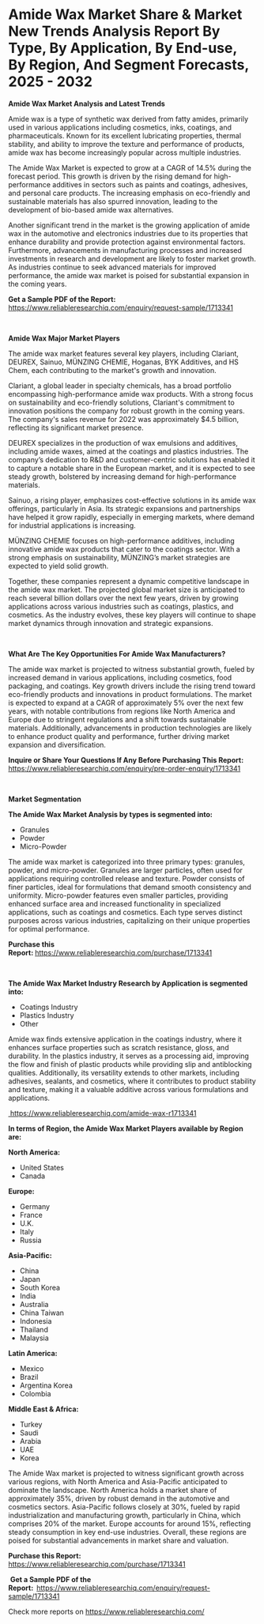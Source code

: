 <p><h1>Amide Wax Market Share & Market New Trends Analysis Report By Type, By Application, By End-use, By Region, And Segment Forecasts, 2025 - 2032</h1></p><p><strong>Amide Wax Market Analysis and Latest Trends</strong></p>
<p><p>Amide wax is a type of synthetic wax derived from fatty amides, primarily used in various applications including cosmetics, inks, coatings, and pharmaceuticals. Known for its excellent lubricating properties, thermal stability, and ability to improve the texture and performance of products, amide wax has become increasingly popular across multiple industries.</p><p>The Amide Wax Market is expected to grow at a CAGR of 14.5% during the forecast period. This growth is driven by the rising demand for high-performance additives in sectors such as paints and coatings, adhesives, and personal care products. The increasing emphasis on eco-friendly and sustainable materials has also spurred innovation, leading to the development of bio-based amide wax alternatives.</p><p>Another significant trend in the market is the growing application of amide wax in the automotive and electronics industries due to its properties that enhance durability and provide protection against environmental factors. Furthermore, advancements in manufacturing processes and increased investments in research and development are likely to foster market growth. As industries continue to seek advanced materials for improved performance, the amide wax market is poised for substantial expansion in the coming years.</p></p>
<p><strong>Get a Sample PDF of the Report:&nbsp;</strong> <a href="https://www.reliableresearchiq.com/enquiry/request-sample/1713341?utm_campaign=3381&utm_medium=2&utm_source=Github&utm_content=ia&utm_term=31032025&utm_id=amide-wax">https://www.reliableresearchiq.com/enquiry/request-sample/1713341</a></p>
<p>&nbsp;</p>
<p><strong>Amide Wax Major Market Players</strong></p>
<p><p>The amide wax market features several key players, including Clariant, DEUREX, Sainuo, MÜNZING CHEMIE, Hoganas, BYK Additives, and HS Chem, each contributing to the market's growth and innovation.</p><p>Clariant, a global leader in specialty chemicals, has a broad portfolio encompassing high-performance amide wax products. With a strong focus on sustainability and eco-friendly solutions, Clariant's commitment to innovation positions the company for robust growth in the coming years. The company's sales revenue for 2022 was approximately $4.5 billion, reflecting its significant market presence.</p><p>DEUREX specializes in the production of wax emulsions and additives, including amide waxes, aimed at the coatings and plastics industries. The company’s dedication to R&D and customer-centric solutions has enabled it to capture a notable share in the European market, and it is expected to see steady growth, bolstered by increasing demand for high-performance materials. </p><p>Sainuo, a rising player, emphasizes cost-effective solutions in its amide wax offerings, particularly in Asia. Its strategic expansions and partnerships have helped it grow rapidly, especially in emerging markets, where demand for industrial applications is increasing. </p><p>MÜNZING CHEMIE focuses on high-performance additives, including innovative amide wax products that cater to the coatings sector. With a strong emphasis on sustainability, MÜNZING’s market strategies are expected to yield solid growth.</p><p>Together, these companies represent a dynamic competitive landscape in the amide wax market. The projected global market size is anticipated to reach several billion dollars over the next few years, driven by growing applications across various industries such as coatings, plastics, and cosmetics. As the industry evolves, these key players will continue to shape market dynamics through innovation and strategic expansions.</p></p>
<p>&nbsp;</p>
<p><strong>What Are The Key Opportunities For Amide Wax Manufacturers?</strong></p>
<p><p>The amide wax market is projected to witness substantial growth, fueled by increased demand in various applications, including cosmetics, food packaging, and coatings. Key growth drivers include the rising trend toward eco-friendly products and innovations in product formulations. The market is expected to expand at a CAGR of approximately 5% over the next few years, with notable contributions from regions like North America and Europe due to stringent regulations and a shift towards sustainable materials. Additionally, advancements in production technologies are likely to enhance product quality and performance, further driving market expansion and diversification.</p></p>
<p><strong>Inquire or Share Your Questions If Any Before Purchasing This Report:</strong> <a href="https://www.reliableresearchiq.com/enquiry/pre-order-enquiry/1713341?utm_campaign=3381&utm_medium=2&utm_source=Github&utm_content=ia&utm_term=31032025&utm_id=amide-wax">https://www.reliableresearchiq.com/enquiry/pre-order-enquiry/1713341</a></p>
<p>&nbsp;</p>
<p><strong>Market Segmentation</strong></p>
<p><strong>The Amide Wax Market Analysis by types is segmented into:</strong></p>
<p><ul><li>Granules</li><li>Powder</li><li>Micro-Powder</li></ul></p>
<p><p>The amide wax market is categorized into three primary types: granules, powder, and micro-powder. Granules are larger particles, often used for applications requiring controlled release and texture. Powder consists of finer particles, ideal for formulations that demand smooth consistency and uniformity. Micro-powder features even smaller particles, providing enhanced surface area and increased functionality in specialized applications, such as coatings and cosmetics. Each type serves distinct purposes across various industries, capitalizing on their unique properties for optimal performance.</p></p>
<p><strong>Purchase this Report:&nbsp;</strong><a href="https://www.reliableresearchiq.com/purchase/1713341?utm_campaign=3381&utm_medium=2&utm_source=Github&utm_content=ia&utm_term=31032025&utm_id=amide-wax">https://www.reliableresearchiq.com/purchase/1713341</a></p>
<p>&nbsp;</p>
<p><strong>The Amide Wax Market Industry Research by Application is segmented into:</strong></p>
<p><ul><li>Coatings Industry</li><li>Plastics Industry</li><li>Other</li></ul></p>
<p><p>Amide wax finds extensive application in the coatings industry, where it enhances surface properties such as scratch resistance, gloss, and durability. In the plastics industry, it serves as a processing aid, improving the flow and finish of plastic products while providing slip and antiblocking qualities. Additionally, its versatility extends to other markets, including adhesives, sealants, and cosmetics, where it contributes to product stability and texture, making it a valuable additive across various formulations and applications.</p></p>
<p><a href="https://www.reliableresearchiq.com/amide-wax-r1713341?utm_campaign=3381&utm_medium=2&utm_source=Github&utm_content=ia&utm_term=31032025&utm_id=amide-wax">&nbsp;https://www.reliableresearchiq.com/amide-wax-r1713341</a></p>
<p><strong>In terms of Region, the Amide Wax Market Players available by Region are:</strong></p>
<p>
    <p> <strong> North America: </strong>
        <ul>
            <li>United States</li>
            <li>Canada</li>
        </ul>
        </p> 
    <p> <strong> Europe: </strong>
        <ul>
            <li>Germany</li>
            <li>France</li>
            <li>U.K.</li>
            <li>Italy</li>
            <li>Russia</li>
        </ul>
        </p> 
    <p> <strong> Asia-Pacific: </strong>
        <ul>
            <li>China</li>
            <li>Japan</li>
            <li>South Korea</li>
            <li>India</li>
            <li>Australia</li>
            <li>China Taiwan</li>
            <li>Indonesia</li>
            <li>Thailand</li>
            <li>Malaysia</li>
        </ul>
        </p> 
    <p> <strong> Latin America: </strong>
        <ul>
            <li>Mexico</li>
            <li>Brazil</li>
            <li>Argentina Korea</li>
            <li>Colombia</li>
        </ul>
        </p> 
    <p> <strong> Middle East & Africa: </strong>
        <ul>
            <li>Turkey</li>
            <li>Saudi</li>
            <li>Arabia</li>
            <li>UAE</li>
            <li>Korea</li>
        </ul>
    </p>
    </p>
<p><p>The Amide Wax market is projected to witness significant growth across various regions, with North America and Asia-Pacific anticipated to dominate the landscape. North America holds a market share of approximately 35%, driven by robust demand in the automotive and cosmetics sectors. Asia-Pacific follows closely at 30%, fueled by rapid industrialization and manufacturing growth, particularly in China, which comprises 20% of the market. Europe accounts for around 15%, reflecting steady consumption in key end-use industries. Overall, these regions are poised for substantial advancements in market share and valuation.</p></p>
<p><strong>Purchase this Report: </strong><a href="https://www.reliableresearchiq.com/purchase/1713341?utm_campaign=3381&utm_medium=2&utm_source=Github&utm_content=ia&utm_term=31032025&utm_id=amide-wax">https://www.reliableresearchiq.com/purchase/1713341</a></p>
<p>&nbsp;<strong>Get a Sample PDF of the Report:&nbsp;&nbsp;</strong><a href="https://www.reliableresearchiq.com/enquiry/request-sample/1713341?utm_campaign=3381&utm_medium=2&utm_source=Github&utm_content=ia&utm_term=31032025&utm_id=amide-wax">https://www.reliableresearchiq.com/enquiry/request-sample/1713341</a></p>
<p><strong></strong></p>
<p>Check more reports on <a href="https://www.reliableresearchiq.com/?utm_campaign=3381&utm_medium=2&utm_source=Github&utm_content=ia&utm_term=31032025&utm_id=amide-wax">https://www.reliableresearchiq.com/</a></p>